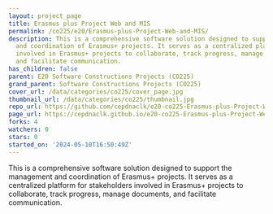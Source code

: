 ```yaml
---
layout: project_page
title: Erasmus plus Project Web and MIS
permalink: /co225/e20/Erasmus-plus-Project-Web-and-MIS/
description: This is a comprehensive software solution designed to support the management
  and coordination of Erasmus+ projects. It serves as a centralized platform for stakeholders
  involved in Erasmus+ projects to collaborate, track progress, manage documents,
  and facilitate communication.
has_children: false
parent: E20 Software Constructions Projects (CO225)
grand_parent: Software Constructions Projects (CO225)
cover_url: /data/categories/co225/cover_page.jpg
thumbnail_url: /data/categories/co225/thumbnail.jpg
repo_url: https://github.com/cepdnaclk/e20-co225-Erasmus-plus-Project-Web-and-MIS
page_url: https://cepdnaclk.github.io/e20-co225-Erasmus-plus-Project-Web-and-MIS
forks: 4
watchers: 0
stars: 0
started_on: '2024-05-10T16:50:49Z'
---
```


This is a comprehensive software solution designed to support the management and coordination of Erasmus+ projects. It serves as a centralized platform for stakeholders involved in Erasmus+ projects to collaborate, track progress, manage documents, and facilitate communication.